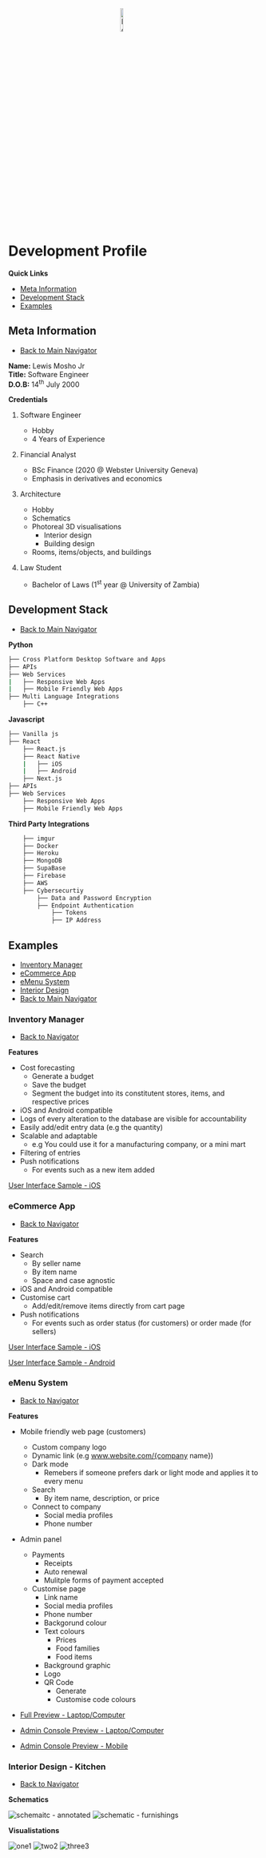 <img src="./assets/logo.png" alt="logo" width="11%" style="display: block; margin: 0 auto" />

# Development Profile

**Quick Links**

- [Meta Information](#meta-information)
- [Development Stack](#development-stack)
- [Examples](#examples)

## Meta Information

- [Back to Main Navigator](#development-profile)

**Name:** Lewis Mosho Jr  
**Title:** Software Engineer  
**D.O.B:** 14<sup>th</sup> July 2000

**Credentials**

1. Software Engineer

   - Hobby
   - 4 Years of Experience

2. Financial Analyst

   - BSc Finance (2020 @ Webster University Geneva)
   - Emphasis in derivatives and economics

3. Architecture

   - Hobby
   - Schematics
   - Photoreal 3D visualisations
     - Interior design
     - Building design
   - Rooms, items/objects, and buildings

4. Law Student

   - Bachelor of Laws (1<sup>st</sup> year @ University of Zambia)

## Development Stack

- [Back to Main Navigator](#development-profile)

**Python**

```bash
├── Cross Platform Desktop Software and Apps
├── APIs
├── Web Services
|   ├── Responsive Web Apps
|   ├── Mobile Friendly Web Apps
├── Multi Language Integrations
    ├── C++
```

**Javascript**

```bash
├── Vanilla js
├── React
    ├── React.js
    ├── React Native
    |   ├── iOS
    |   ├── Android
    ├── Next.js
├── APIs
├── Web Services
    ├── Responsive Web Apps
    ├── Mobile Friendly Web Apps
```

**Third Party Integrations**

```bash
    ├── imgur
    ├── Docker
    ├── Heroku
    ├── MongoDB
    ├── SupaBase
    ├── Firebase
    ├── AWS
    ├── Cybersecurtiy
        ├── Data and Password Encryption
        ├── Endpoint Authentication
            ├── Tokens
            ├── IP Address
```

## Examples

- [Inventory Manager](#inventory-manager)
- [eCommerce App](#ecommerce-app)
- [eMenu System](#ecommerce-app)
- [Interior Design](#interior-design---kitchen)
- [Back to Main Navigator](#development-profile)

### Inventory Manager

- [Back to Navigator](#examples)

**Features**

- Cost forecasting
  - Generate a budget
  - Save the budget
  - Segment the budget into its constitutent stores, items, and respective prices
- iOS and Android compatible
- Logs of every alteration to the database are visible for accountability
- Easily add/edit entry data (e.g the quantity)
- Scalable and adaptable
  - e.g You could use it for a manufacturing company, or a mini mart
- Filtering of entries
- Push notifications
  - For events such as a new item added

[User Interface Sample - iOS](https://youtube.com/shorts/5lgcHEnxqfw?feature=share)

### eCommerce App

- [Back to Navigator](#examples)

**Features**

- Search
  - By seller name
  - By item name
  - Space and case agnostic
- iOS and Android compatible
- Customise cart
  - Add/edit/remove items directly from cart page
- Push notifications
  - For events such as order status (for customers) or order made (for sellers)

[User Interface Sample - iOS](https://youtube.com/shorts/_OfJOteNhiQ?feature=share)

[User Interface Sample - Android](https://youtube.com/shorts/Ig1B9Gt5dj4?feature=share)

### eMenu System

- [Back to Navigator](#examples)

**Features**

- Mobile friendly web page (customers)
  - Custom company logo
  - Dynamic link (e.g www.website.com/{company name})
  - Dark mode
    - Remebers if someone prefers dark or light mode and applies it to every menu
  - Search
    - By item name, description, or price
  - Connect to company
    - Social media profiles
    - Phone number
- Admin panel

  - Payments
    - Receipts
    - Auto renewal
    - Mulitple forms of payment accepted
  - Customise page
    - Link name
    - Social media profiles
    - Phone number
    - Backgorund colour
    - Text colours
      - Prices
      - Food families
      - Food items
    - Background graphic
    - Logo
    - QR Code
      - Generate
      - Customise code colours

- [Full Preview - Laptop/Computer](https://www.youtube.com/watch?v=n2XOe7DJYpg)
- [Admin Console Preview - Laptop/Computer](https://www.youtube.com/watch?v=EPyTvzbfAeU)
- [Admin Console Preview - Mobile](https://youtube.com/shorts/_c2A8gQQfgY?feature=share)

### Interior Design - Kitchen

- [Back to Navigator](#examples)

**Schematics**

![schemaitc - annotated](./assets/annotated.png)
![schematic - furnishings](./assets/furnished.png)

**Visualistations**

![one1](./assets/furniture-2.png)
![two2](./assets/kitchen%20render-3.1.png)
![three3](./assets/kitchen%20render-10.png)
